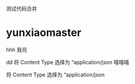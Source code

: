 测试代码合并
# yunxiaomaster
hhh
我司

dd
将 Content Type 选择为 “application/json
嘻嘻嘻

将 Content Type 选择为 “application/json
